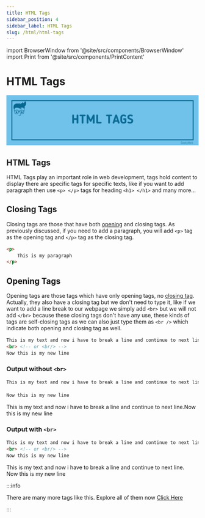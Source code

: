 ```yaml
---
title: HTML Tags
sidebar_position: 4
sidebar_label: HTML Tags
slug: /html/html-tags
---
```

<!-- Import files -->
import BrowserWindow from '@site/src/components/BrowserWindow'
import Print from '@site/src/components/PrintContent'

# HTML Tags

![HTML Tags](../../assets/html/html-tags.png)

## HTML Tags

HTML Tags play an important role in web development, tags hold content to display there are specific tags for specific texts, like if you want to add paragraph then use `<p> </p>` tags for heading `<h1> </h1>` and many more...
## Closing Tags

Closing tags are those that have both [opening](#opening-tags) and closing tags. As previously discussed, if you need to add a paragraph, you will add `<p>` tag as the opening tag and `</p>` tag as the closing tag.

```html
<p>
    This is my paragraph
</p>
```

## Opening Tags

Opening tags are those tags which have only opening tags, no [closing tag](#closing-tags). Actually, they also have a closing tag but we don't need to type it, like if we want to add a line break to our webpage we simply add `<br>` but we will not add `</br>` because these closing tags don't have any use, these kinds of tags are self-closing tags as we can also just type them as `<br />` which indicate both opening and closing tag as well.

```html
This is my text and now i have to break a line and continue to next line.
<br> <!-- or <br/> -->
Now this is my new line
```

### Output without `<br>`

```html title="Code"
This is my text and now i have to break a line and continue to next line.

Now this is my new line
```

<BrowserWindow>

This is my text and now i have to break a line and continue to next line.Now this is my new line

</BrowserWindow>


### Output with `<br>`

```html title="Code"
This is my text and now i have to break a line and continue to next line.
<br> <!-- or <br/> -->
Now this is my new line
```

<BrowserWindow>

This is my text and now i have to break a line and continue to next line. <br/>
Now this is my new line

</BrowserWindow>

:::info

There are many more tags like this. Explore all of them now [Click Here](html-tags)

:::

<Print />